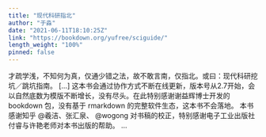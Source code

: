 ```yaml
---
title: "现代科研指北"
author: "于淼"
date: "2021-06-11T18:10:25Z"
link: "https://bookdown.org/yufree/sciguide/"
length_weight: "100%"
pinned: false
---
```


才疏学浅，不知何为真，仅通少错之法，故不敢言南，仅指北。或曰：现代科研挖坑／跳坑指南。 [...] 这本书会通过协作方式不断在线更新，版本号从2.7开始，会以自然底数为模版不断增长，没有尽头。在此特别感谢谢益辉博士开发的 bookdown 包，没有基于 rmarkdown 的完整软件生态，这本书不会落地。 本书感谢知乎 @羲洁、张汇泉、 @wogong 对书稿的校正，特别感谢电子工业出版社付睿与许艳老师对本书出版的帮助。 ...
